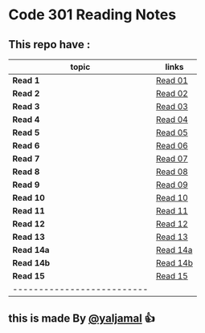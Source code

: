 # Code 301 Reading Notes
## This repo have :



|topic  | links   |
|------ | --------|
|**Read 1** | [Read 01 ](https://github.com/yaljamal/reading-note301/blob/master/read-01.md)|
|**Read 2** | [Read 02](https://github.com/yaljamal/reading-note301/blob/master/read-01.md) |
|**Read 3** | [Read 03](https://github.com/yaljamal/reading-note301/blob/master/read-01.md) |
|**Read 4** | [Read 04](https://github.com/yaljamal/reading-note301/blob/master/read-01.md) |
|**Read 5** | [Read 05](https://github.com/yaljamal/reading-note301/blob/master/read-01.md) |
|**Read 6** | [Read 06](https://github.com/yaljamal/reading-note301/blob/master/read-01.md) |
|**Read 7** | [Read 07](https://github.com/yaljamal/reading-note301/blob/master/read-01.md) |
|**Read 8** | [Read 08](https://github.com/yaljamal/reading-note301/blob/master/read-01.md) |
|**Read 9** | [Read 09](https://github.com/yaljamal/reading-note301/blob/master/read-01.md) |
|**Read 10** | [Read 10](https://github.com/yaljamal/reading-note301/blob/master/read-01.md) |
|**Read 11** | [Read 11](https://github.com/yaljamal/reading-note301/blob/master/read-01.md) |
|**Read 12** | [Read 12](https://github.com/yaljamal/reading-note301/blob/master/read-01.md) |
|**Read 13** | [Read 13](https://github.com/yaljamal/reading-note301/blob/master/read-01.md) |
|**Read 14a** | [Read 14a](https://github.com/yaljamal/reading-note301/blob/master/read-01.md) |
|**Read 14b** | [Read 14b](https://github.com/yaljamal/reading-note301/blob/master/read-01.md) |
|**Read 15** | [Read 15](https://github.com/yaljamal/reading-note301/blob/master/read-01.md) |
|--------------------------|

## this is made By [@yaljamal](https://github.com/yaljamal) :+1: